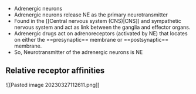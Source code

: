- Adrenergic neurons
- Adrenergic neurons release NE as the primary neurotransmitter
- Found in the [[Central nervous system (CNS)|CNS]] and sympathetic nervous system and act as link between the ganglia and effector organs.
- Adrenergic drugs act on adrenoreceptors (activated by NE) that locates on either the ==presynaptic== membrane or ==postsynaptic== membrane.
- So, Neurotransmitter of the adrenergic neurons is NE
## Relative receptor affinities
![[Pasted image 20230327112611.png]]